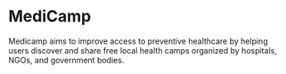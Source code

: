 # MediCamp
Medicamp aims to improve access to preventive healthcare by helping users discover and share free local health camps organized by hospitals, NGOs, and government bodies.
